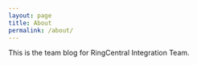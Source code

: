 ```yaml
---
layout: page
title: About
permalink: /about/
---
```


This is the team blog for RingCentral Integration Team.